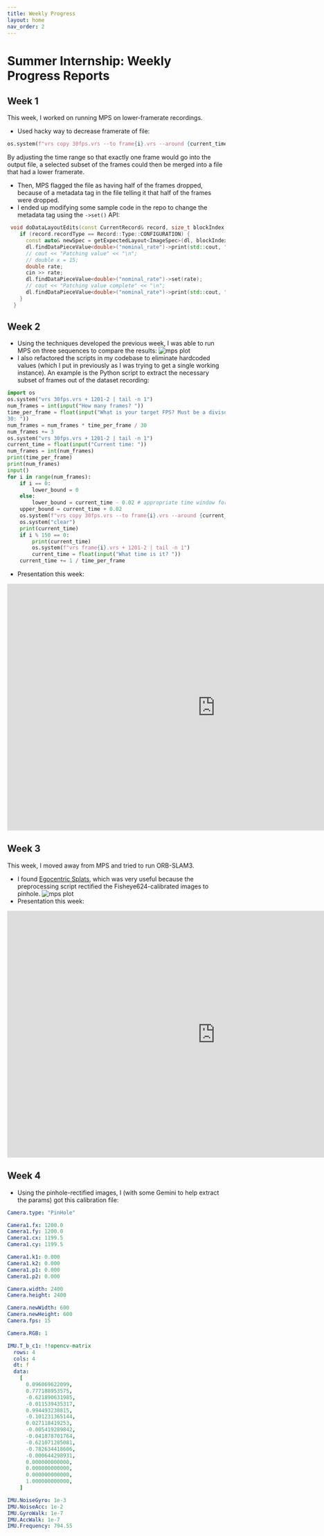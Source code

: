 ```yaml
---
title: Weekly Progress
layout: home
nav_order: 2
---
```


# Summer Internship: Weekly Progress Reports

## Week 1

This week, I worked on running MPS on lower-framerate recordings.

- Used hacky way to decrease framerate of file:

```python
os.system(f"vrs copy 30fps.vrs --to frame{i}.vrs --around {current_time} 0.02 > /dev/null")
```

By adjusting the time range so that exactly one frame would go into the output
file, a selected subset of the frames could then be merged into a file that
had a lower framerate.

- Then, MPS flagged the file as having half of the frames dropped, because
  of a metadata tag in the file telling it that half of the frames were dropped.
- I ended up modifying some sample code in the repo to change the metadata tag
  using the `->set()` API:

```cpp
 void doDataLayoutEdits(const CurrentRecord& record, size_t blockIndex, DataLayout& dl) override {
    if (record.recordType == Record::Type::CONFIGURATION) {
      const auto& newSpec = getExpectedLayout<ImageSpec>(dl, blockIndex);
      dl.findDataPieceValue<double>("nominal_rate")->print(std::cout, "");
      // cout << "Patching value" << "\n";
      // double x = 15;
      double rate;
      cin >> rate;
      dl.findDataPieceValue<double>("nominal_rate")->set(rate);
      // cout << "Patching value complete" << "\n";
      dl.findDataPieceValue<double>("nominal_rate")->print(std::cout, "");
    }
  }
```

## Week 2

- Using the techniques developed the previous week, I was able to run MPS on
  three sequences to compare the results:
  ![mps plot](assets/images/mps_plot.png "Plot of MPS results on 3 sequences")
- I also refactored the scripts in my codebase to eliminate hardcoded values
  (which I put in previously as I was trying to get a single working instance).
  An example is the Python script to extract the necessary subset of frames out of
  the dataset recording:

```python
import os
os.system("vrs 30fps.vrs + 1201-2 | tail -n 1")
num_frames = int(input("How many frames? "))
time_per_frame = float(input("What is your target FPS? Must be a divisor of \
30: "))
num_frames = num_frames * time_per_frame / 30
num_frames += 3
os.system("vrs 30fps.vrs + 1201-2 | tail -n 1")
current_time = float(input("Current time: "))
num_frames = int(num_frames)
print(time_per_frame)
print(num_frames)
input()
for i in range(num_frames):
    if i == 0:
        lower_bound = 0
    else:
        lower_bound = current_time - 0.02 # appropriate time window for 30fps
    upper_bound = current_time + 0.02
    os.system(f"vrs copy 30fps.vrs --to frame{i}.vrs --around {current_time} 0.02 > /dev/null")
    os.system("clear")
    print(current_time)
    if i % 150 == 0:
        print(current_time)
        os.system(f"vrs frame{i}.vrs + 1201-2 | tail -n 1")
        current_time = float(input("What time is it? "))
    current_time += 1 / time_per_frame
```

- Presentation this week:
<iframe src="https://docs.google.com/presentation/d/e/2PACX-1vR_cLud0nuOIFRterRV6IEc492I1zLgn_KeMaCOzJEN0q71m3Oelrj7p_88fSRi3fdLjFOIN63Aqq8_/pubembed?start=false&loop=false&delayms=3000" frameborder="0" width="960" height="569" allowfullscreen="true" mozallowfullscreen="true" webkitallowfullscreen="true"></iframe>

## Week 3

This week, I moved away from MPS and tried to run ORB-SLAM3.

- I found [Egocentric
  Splats](https://github.com/facebookresearch/egocentric_splats), which was very
  useful because the preprocessing script rectified the Fisheye624-calibrated images
  to pinhole.
  ![mps plot](assets/images/rectify.png "Fisheye624 vs Rectified Pinhole Images")
- Presentation this week:
<iframe src="https://docs.google.com/presentation/d/e/2PACX-1vTSYHJBDJiIqnvgN_qvrfBAPrc3ZtIv5iW3AHEHae42XHKt6mq9McFcmYdvVu9k7PSsjj6KCEathNCE/pubembed?start=false&loop=false&delayms=3000" frameborder="0" width="960" height="569" allowfullscreen="true" mozallowfullscreen="true" webkitallowfullscreen="true"></iframe>

## Week 4

- Using the pinhole-rectified images, I (with some Gemini to help extract the
  params) got this
  calibration file:

```yaml
Camera.type: "PinHole"

Camera1.fx: 1200.0
Camera1.fy: 1200.0
Camera1.cx: 1199.5
Camera1.cy: 1199.5

Camera1.k1: 0.000
Camera1.k2: 0.000
Camera1.p1: 0.000
Camera1.p2: 0.000

Camera.width: 2400
Camera.height: 2400

Camera.newWidth: 600
Camera.newHeight: 600
Camera.fps: 15

Camera.RGB: 1

IMU.T_b_c1: !!opencv-matrix
  rows: 4
  cols: 4
  dt: f
  data:
    [
      0.096069622099,
      0.777188953575,
      -0.621890631985,
      -0.011539435317,
      0.994493238815,
      -0.101231365144,
      0.027118419253,
      -0.005419289842,
      -0.041878701764,
      -0.621071285081,
      -0.782634418606,
      -0.000644298931,
      0.000000000000,
      0.000000000000,
      0.000000000000,
      1.000000000000,
    ]

IMU.NoiseGyro: 1e-3
IMU.NoiseAcc: 1e-2
IMU.GyroWalk: 1e-7
IMU.AccWalk: 1e-7
IMU.Frequency: 794.55
```
